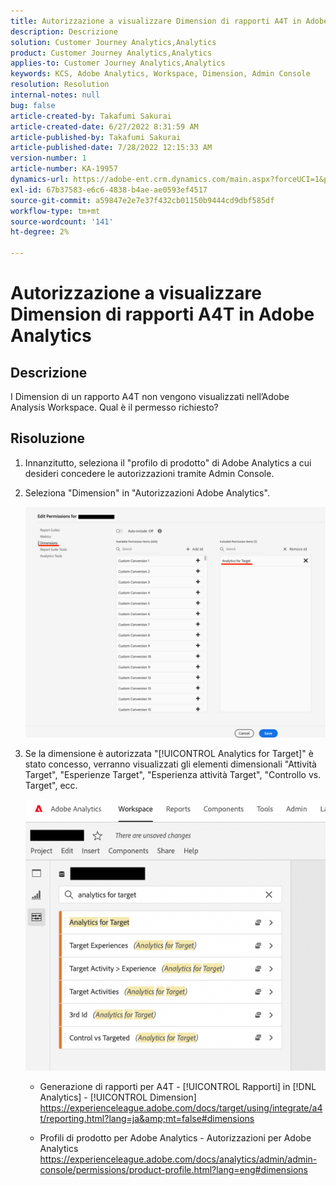 ```yaml
---
title: Autorizzazione a visualizzare Dimension di rapporti A4T in Adobe Analytics
description: Descrizione
solution: Customer Journey Analytics,Analytics
product: Customer Journey Analytics,Analytics
applies-to: Customer Journey Analytics,Analytics
keywords: KCS, Adobe Analytics, Workspace, Dimension, Admin Console
resolution: Resolution
internal-notes: null
bug: false
article-created-by: Takafumi Sakurai
article-created-date: 6/27/2022 8:31:59 AM
article-published-by: Takafumi Sakurai
article-published-date: 7/28/2022 12:15:33 AM
version-number: 1
article-number: KA-19957
dynamics-url: https://adobe-ent.crm.dynamics.com/main.aspx?forceUCI=1&pagetype=entityrecord&etn=knowledgearticle&id=600e6e98-f3f5-ec11-bb3d-000d3a5b0d3b
exl-id: 67b37583-e6c6-4838-b4ae-ae0593ef4517
source-git-commit: a59847e2e7e37f432cb01150b9444cd9dbf585df
workflow-type: tm+mt
source-wordcount: '141'
ht-degree: 2%

---
```


# Autorizzazione a visualizzare Dimension di rapporti A4T in Adobe Analytics

## Descrizione

I Dimension di un rapporto A4T non vengono visualizzati nell’Adobe Analysis Workspace. Qual è il permesso richiesto?

## Risoluzione

1. Innanzitutto, seleziona il &quot;profilo di prodotto&quot; di Adobe Analytics a cui desideri concedere le autorizzazioni tramite Admin Console.
1. Seleziona &quot;Dimension&quot; in &quot;Autorizzazioni Adobe Analytics&quot;.

   ![](assets/123b13c2-bb08-ed11-82e4-00224809a4ae.png)

1. Se la dimensione è autorizzata &quot;[!UICONTROL Analytics for Target]&quot; è stato concesso, verranno visualizzati gli elementi dimensionali &quot;Attività Target&quot;, &quot;Esperienze Target&quot;, &quot;Esperienza attività Target&quot;, &quot;Controllo vs. Target&quot;, ecc.

   ![](assets/8b0bbd95-f4f5-ec11-bb3d-000d3a5b0d3b.png)

   - Generazione di rapporti per A4T - [!UICONTROL Rapporti] in [!DNL Analytics] - [!UICONTROL Dimension]
https://experienceleague.adobe.com/docs/target/using/integrate/a4t/reporting.html?lang=ja&amp;mt=false#dimensions

   - Profili di prodotto per Adobe Analytics - Autorizzazioni per Adobe Analytics https://experienceleague.adobe.com/docs/analytics/admin/admin-console/permissions/product-profile.html?lang=eng#dimensions
